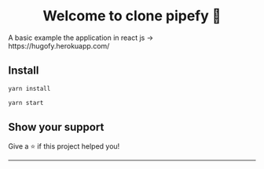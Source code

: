 <h1 align="center">Welcome to clone pipefy 👋</h1>
<p>
  A basic example the application in react js -> https://hugofy.herokuapp.com/
</p>

## Install

```sh
yarn install
```
```sh
yarn start
```

## Show your support

Give a ⭐️ if this project helped you!

***
